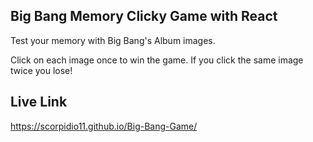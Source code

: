 
## Big Bang Memory Clicky Game with React



Test your memory with Big Bang's Album images.

Click on each image once to win the game. If you click the same image twice you lose!


## Live Link

https://scorpidio11.github.io/Big-Bang-Game/
